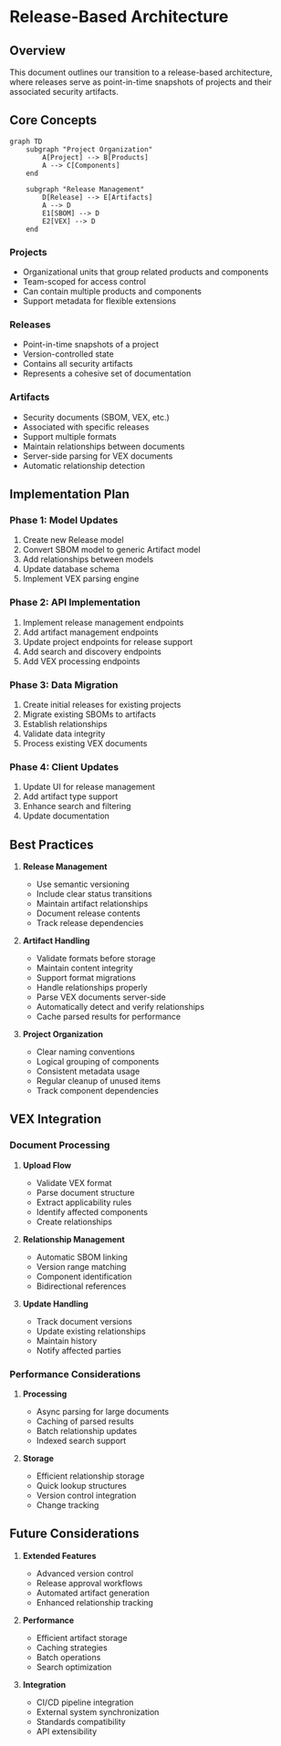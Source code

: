 # Release-Based Architecture

## Overview

This document outlines our transition to a release-based architecture, where releases serve as point-in-time snapshots of projects and their associated security artifacts.

## Core Concepts

```mermaid
graph TD
    subgraph "Project Organization"
        A[Project] --> B[Products]
        A --> C[Components]
    end

    subgraph "Release Management"
        D[Release] --> E[Artifacts]
        A --> D
        E1[SBOM] --> D
        E2[VEX] --> D
    end
```

### Projects

- Organizational units that group related products and components
- Team-scoped for access control
- Can contain multiple products and components
- Support metadata for flexible extensions

### Releases

- Point-in-time snapshots of a project
- Version-controlled state
- Contains all security artifacts
- Represents a cohesive set of documentation

### Artifacts

- Security documents (SBOM, VEX, etc.)
- Associated with specific releases
- Support multiple formats
- Maintain relationships between documents
- Server-side parsing for VEX documents
- Automatic relationship detection

## Implementation Plan

### Phase 1: Model Updates

1. Create new Release model
2. Convert SBOM model to generic Artifact model
3. Add relationships between models
4. Update database schema
5. Implement VEX parsing engine

### Phase 2: API Implementation

1. Implement release management endpoints
2. Add artifact management endpoints
3. Update project endpoints for release support
4. Add search and discovery endpoints
5. Add VEX processing endpoints

### Phase 3: Data Migration

1. Create initial releases for existing projects
2. Migrate existing SBOMs to artifacts
3. Establish relationships
4. Validate data integrity
5. Process existing VEX documents

### Phase 4: Client Updates

1. Update UI for release management
2. Add artifact type support
3. Enhance search and filtering
4. Update documentation

## Best Practices

1. **Release Management**
   - Use semantic versioning
   - Include clear status transitions
   - Maintain artifact relationships
   - Document release contents
   - Track release dependencies

2. **Artifact Handling**
   - Validate formats before storage
   - Maintain content integrity
   - Support format migrations
   - Handle relationships properly
   - Parse VEX documents server-side
   - Automatically detect and verify relationships
   - Cache parsed results for performance

3. **Project Organization**
   - Clear naming conventions
   - Logical grouping of components
   - Consistent metadata usage
   - Regular cleanup of unused items
   - Track component dependencies

## VEX Integration

### Document Processing

1. **Upload Flow**
   - Validate VEX format
   - Parse document structure
   - Extract applicability rules
   - Identify affected components
   - Create relationships

2. **Relationship Management**
   - Automatic SBOM linking
   - Version range matching
   - Component identification
   - Bidirectional references

3. **Update Handling**
   - Track document versions
   - Update existing relationships
   - Maintain history
   - Notify affected parties

### Performance Considerations

1. **Processing**
   - Async parsing for large documents
   - Caching of parsed results
   - Batch relationship updates
   - Indexed search support

2. **Storage**
   - Efficient relationship storage
   - Quick lookup structures
   - Version control integration
   - Change tracking

## Future Considerations

1. **Extended Features**
   - Advanced version control
   - Release approval workflows
   - Automated artifact generation
   - Enhanced relationship tracking

2. **Performance**
   - Efficient artifact storage
   - Caching strategies
   - Batch operations
   - Search optimization

3. **Integration**
   - CI/CD pipeline integration
   - External system synchronization
   - Standards compatibility
   - API extensibility
